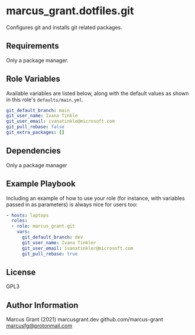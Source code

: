 # marcus_grant.dotfiles.git

Configures git and installs git related packages.

## Requirements

Only a package manager.

## Role Variables

Available variables are listed below, along with the default values as shown in this role's `defaults/main.yml`.

```yaml
git_default_branch: main
git_user_name: Ivana Tinkle
git_user_email: ivanatinkle@microsoft.com
git_pull_rebase: false
git_extra_packages: []
```

## Dependencies

Only a package manager

## Example Playbook

Including an example of how to use your role (for instance, with variables passed in as parameters) is always nice for users too:

```yaml
- hosts: laptops
  roles:
  - role: marcus_grant.git
    vars:
      git_default_branch: dev
      git_user_name: Ivana Tinkler
      git_user_email: ivanatinkler@microsoft.com
      git_pull_rebase: true
```

License
-------

GPL3

Author Information
------------------

Marcus Grant (2021)
marcusgrant.dev
github.com/marcus-grant
marcusfg@protonmail.com

